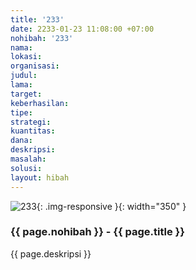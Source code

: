 ```yaml
---
title: '233'
date: 2233-01-23 11:08:00 +07:00
nohibah: '233'
nama: 
lokasi: 
organisasi: 
judul: 
lama: 
target: 
keberhasilan: 
tipe: 
strategi: 
kuantitas: 
dana: 
deskripsi: 
masalah: 
solusi: 
layout: hibah
---
```


![233](/static/img/hibahcms/233.png){: .img-responsive }{: width="350" }

### {{ page.nohibah }} - {{ page.title }}

{{ page.deskripsi }}
